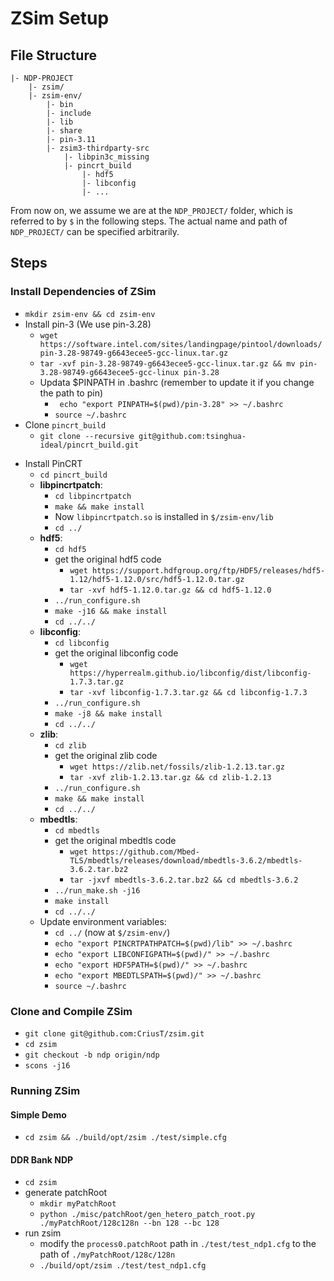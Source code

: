 # ZSim Setup

## File Structure
```
|- NDP-PROJECT
    |- zsim/
    |- zsim-env/
        |- bin
        |- include
        |- lib
        |- share
        |- pin-3.11
        |- zsim3-thirdparty-src
            |- libpin3c_missing
            |- pincrt_build
                |- hdf5
                |- libconfig
                |- ...
```
From now on, we assume we are at the `NDP_PROJECT/` folder, which is referred to by `$` in the following steps. The actual name and path of `NDP_PROJECT/` can be specified arbitrarily.

## Steps

### Install Dependencies of ZSim
- `mkdir zsim-env && cd zsim-env`
- Install pin-3 (We use pin-3.28)
    - `wget https://software.intel.com/sites/landingpage/pintool/downloads/pin-3.28-98749-g6643ecee5-gcc-linux.tar.gz`
    - `tar -xvf pin-3.28-98749-g6643ecee5-gcc-linux.tar.gz && mv pin-3.28-98749-g6643ecee5-gcc-linux pin-3.28` 
    - Updata $PINPATH in .bashrc (remember to update it if you change the path to pin)
        - ` echo "export PINPATH=$(pwd)/pin-3.28" >> ~/.bashrc`
        - `source ~/.bashrc`
- Clone `pincrt_build`
    - `git clone --recursive git@github.com:tsinghua-ideal/pincrt_build.git`
<!-- - Copy `gcc_scripts` to `zsim-env`
    - `cp -r pincrt_build/gcc_scripts gcc_scripts` -->
<!-- - Clone and Install `libpin3c_missing`
    - `git clone git@github.com:tsinghua-ideal/libpin3c_missing.git && cd libpin3c_missing`
    - `make && make install` (`libpin3c_missing.a` will be installed in `$/lib`)
    - `cd ../` -->
- Install PinCRT
    - `cd pincrt_build`
    - **libpincrtpatch**:
        - `cd libpincrtpatch`
        - `make && make install`
        - Now `libpincrtpatch.so` is installed in `$/zsim-env/lib`
        - `cd ../`
    - **hdf5**:
        - `cd hdf5`
        - get the original hdf5 code
            - `wget https://support.hdfgroup.org/ftp/HDF5/releases/hdf5-1.12/hdf5-1.12.0/src/hdf5-1.12.0.tar.gz`
            <!-- - `tar -xvf hdf5-1.10.5.tar.gz && mv hdf5-1.10.5/* ./ && rm -rf hdf5-1.10.5/` -->
            - `tar -xvf hdf5-1.12.0.tar.gz && cd hdf5-1.12.0`
        - `../run_configure.sh`
        - `make -j16 && make install`
        - `cd ../../`
    - **libconfig**:
        - `cd libconfig`
        - get the original libconfig code
            - `wget https://hyperrealm.github.io/libconfig/dist/libconfig-1.7.3.tar.gz`
            - `tar -xvf libconfig-1.7.3.tar.gz && cd libconfig-1.7.3`
        - `../run_configure.sh`
        - `make -j8 && make install`
        - `cd ../../`
    - **zlib**:
        - `cd zlib`
        - get the original zlib code
            - `wget https://zlib.net/fossils/zlib-1.2.13.tar.gz`
            - `tar -xvf zlib-1.2.13.tar.gz && cd zlib-1.2.13`
        - `../run_configure.sh`
        - `make && make install`
        - `cd ../../`
    - **mbedtls**:
        - `cd mbedtls`
        - get the original mbedtls code
            - `wget https://github.com/Mbed-TLS/mbedtls/releases/download/mbedtls-3.6.2/mbedtls-3.6.2.tar.bz2`
            - `tar -jxvf mbedtls-3.6.2.tar.bz2 && cd mbedtls-3.6.2`
        - `../run_make.sh -j16`
        - `make install`
        - `cd ../../`
    - Update environment variables:
        - `cd ../` (now at `$/zsim-env/`)
        - `echo "export PINCRTPATHPATCH=$(pwd)/lib" >> ~/.bashrc`
        - `echo "export LIBCONFIGPATH=$(pwd)/" >> ~/.bashrc`
        - `echo "export HDF5PATH=$(pwd)/" >> ~/.bashrc`
        - `echo "export MBEDTLSPATH=$(pwd)/" >> ~/.bashrc`
        - `source ~/.bashrc`



### Clone and Compile ZSim
- `git clone git@github.com:CriusT/zsim.git`
- `cd zsim`
- `git checkout -b ndp origin/ndp`
- `scons -j16`

### Running ZSim
#### Simple Demo
- `cd zsim && ./build/opt/zsim ./test/simple.cfg`
#### DDR Bank NDP
- `cd zsim`
- generate patchRoot
    - `mkdir myPatchRoot`
    - `python ./misc/patchRoot/gen_hetero_patch_root.py ./myPatchRoot/128c128n --bn 128 --bc 128`
- run zsim
    - modify the `process0.patchRoot` path in `./test/test_ndp1.cfg` to the path of `./myPatchRoot/128c/128n`
    - `./build/opt/zsim ./test/test_ndp1.cfg`

<!-- ## Possible Errors and Solutions
- **Error**: Undefined reference to `__addvdi3`: 
    - **Solution**: wrong version of hdf5. should use hdf5 1.10.5.
- **Tip**: Do not include <bits/signum.h> directly; use <signal.h> instead.
- **Error**: `./build/opt/zsim`: error while loading shared libraries: libm-dynamic.so: cannot open shared object file: No such file or director.
    - **Solution**: `$/zsim/SConstruct`添加`env["LINKFLAGS"] = "-Wl,--no-as-needed"` -->
